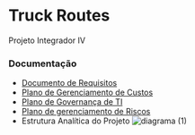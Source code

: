 # Truck Routes
Projeto Integrador IV

### Documentação
* [Documento de Requisitos](https://docs.google.com/document/d/1N1Wjx2xtU0PuksIssqfTy7Pxpgi-6sPvPjUOGKBxUm8/edit?usp=sharing)
* [Plano de Gerenciamento de Custos](https://docs.google.com/document/d/1ZBMWcjSKf2ydD-zum3N_x13rLU-z7r8lkWiUL7xaW2M/edit?usp=sharing)
* [Plano de Governança de TI](https://docs.google.com/document/d/1wpsUA8aFZkIkMYpwzgHtT7HUrZAlhE_9fie2efeXkb0/edit?usp=sharing)
* [Plano de gerenciamento de Riscos]([https://docs.google.com/document/d/1wpsUA8aFZkIkMYpwzgHtT7HUrZAlhE_9fie2efeXkb0/edit?usp=sharing](https://docs.google.com/spreadsheets/d/1mJksoiCwbsTm2MvB9p2an8rsCG0TnAkg/edit?usp=sharing&ouid=104199930838833322855&rtpof=true&sd=true))
* Estrutura Analítica do Projeto
![diagrama (1)](https://github.com/Mariana-SN/RotaCaminhoes/assets/103907185/4282eb88-8fd5-4ce8-8361-7297abb7714d)

